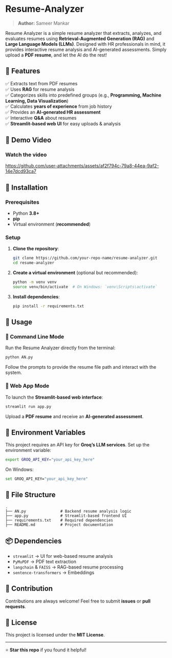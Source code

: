 # Resume-Analyzer

> **Author:** Sameer Mankar  

Resume Analyzer is a simple resume analyzer that extracts, analyzes, and evaluates resumes using **Retrieval-Augmented Generation (RAG)** and **Large Language Models (LLMs)**. Designed with HR professionals in mind, it provides interactive resume analysis and AI-generated assessments. Simply upload a **PDF resume**, and let the AI do the rest!

## 📌 Features
✅ Extracts text from PDF resumes  
✅ Uses **RAG** for resume analysis  
✅ Categorizes skills into predefined groups (e.g., **Programming, Machine Learning, Data Visualization**)  
✅ Calculates **years of experience** from job history  
✅ Provides an **AI-generated HR assessment**  
✅ Interactive **Q&A** about resumes  
✅ **Streamlit-based web UI** for easy uploads & analysis  

## 🎥 Demo Video
### Watch the video
https://github.com/user-attachments/assets/af2f794c-79a8-44ea-9af2-14e7dcd93ca7

## 🚀 Installation
### Prerequisites
- Python **3.8+**
- **pip**
- Virtual environment (**recommended**)

### Setup
1. **Clone the repository**:
   ```sh
   git clone https://github.com/your-repo-name/resume-analyzer.git
   cd resume-analyzer
   ```
2. **Create a virtual environment** (optional but recommended):
   ```sh
   python -m venv venv
   source venv/bin/activate  # On Windows: `venv\Scripts\activate`
   ```
3. **Install dependencies**:
   ```sh
   pip install -r requirements.txt
   ```

## 🎯 Usage
### 🔹 Command Line Mode
Run the Resume Analyzer directly from the terminal:
```sh
python AN.py
```
Follow the prompts to provide the resume file path and interact with the system.

### 🔹 Web App Mode
To launch the **Streamlit-based web interface**:
```sh
streamlit run app.py
```
Upload a **PDF resume** and receive an **AI-generated assessment**.

## 🔑 Environment Variables
This project requires an API key for **Groq’s LLM services**. Set up the environment variable:
```sh
export GROQ_API_KEY="your_api_key_here"
```
On Windows:
```sh
set GROQ_API_KEY="your_api_key_here"
```

## 📂 File Structure
```
.
├── AN.py               # Backend resume analysis logic
├── app.py              # Streamlit-based frontend UI
├── requirements.txt    # Required dependencies
├── README.md           # Project documentation
```

## 📦 Dependencies
- `streamlit` → UI for web-based resume analysis
- `PyMuPDF` → PDF text extraction
- `langchain` & `FAISS` → RAG-based resume processing
- `sentence-transformers` → Embeddings

## 🤝 Contribution
Contributions are always welcome! Feel free to submit **issues** or **pull requests**.

## 📜 License
This project is licensed under the **MIT License**.

---
⭐ **Star this repo** if you found it helpful!
```

